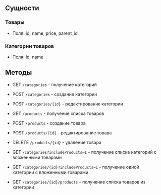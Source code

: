 ## Сущности

### Товары

- Поля: id, name, price, parent_id

### Категории товаров

- Поля: id, name

## Методы

- GET `/categories` - получение категорий
- POST `/categories` - создание категории
- POST `/categories/{id}` - редактирование категории

- GET `/products` - получение списка товаров
- POST `/products` - создание товара
- POST `/products/{id}` - редактирование товара
- DELETE `/products/{id}` - удаление товара

- GET `/categories?includeProducts=1` - получение списка категорий c вложенными товарами
- GET `/categories/{id}?includeProducts=1` - получение одной категории c вложенными товарами
- GET `/categories/{id}/products` - получение списка товаров из категории
